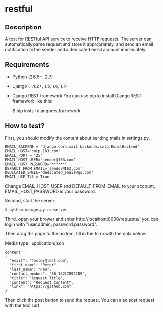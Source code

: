 # restful

## Description

A test for RESTful API service to receive HTTP requests.
The server can automatically parse request and store it 
appropriately, and send an email notification to the 
sender and a dedicated email account immediately.

## Requirements

* Python (2.6.5+, 2.7)
* Django (1.4.2+, 1.5, 1.6, 1.7)
* Django REST framework
You can use pip to install Django REST framework like this:

    $ pip install djangorestframework

## How to test?

First, you should modify the content about sending mails 
in settings.py.

    EMAIL_BACKEND = 'django.core.mail.backends.smtp.EmailBackend'
    EMAIL_HOST='smtp.163.com'
    EMAIL_PORT = '25'
    EMAIL_HOST_USER='sender@163.com'
    EMAIL_HOST_PASSWORD='******'
    DEFAULT_FROM_EMAIL='sender@163.com'
    DEDICATED_EMAIL='dedicated_email@qq.com'
    EMAIL_USE_TLS = True

Change EMAIL_HOST_USER and DEFAULT_FROM_EMAIL to your 
account,  EMAIL_HOST_PASSWORD is your password. 

Second, start the server:

    $ python manage.py runserver

Third, open your brower and enter http://localhost:8000/requests/,
you can login with "user:admin; password:password". 

Then drag the page to the bottom, fill in the form with the data below:

  Media type : application/json

    content : 
    {
      "email": "tester@test.com",
      "first_name": "Peter",
      "last_name": "Pan",
      "contact_number": "86-13227892789",
      "title": "Request Title",
      "content": "Request Content",
      "link": "https://github.com"
    }
  
Then click the post button to send the request. You can also post
request with the tool curl








